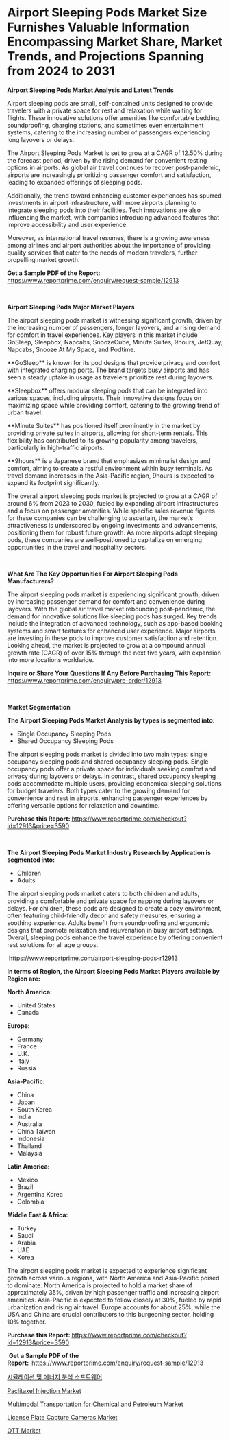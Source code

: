 <p><h1>Airport Sleeping Pods Market Size Furnishes Valuable Information Encompassing Market Share, Market Trends, and Projections Spanning from 2024 to 2031</h1></p><p><strong>Airport Sleeping Pods Market Analysis and Latest Trends</strong></p>
<p><p>Airport sleeping pods are small, self-contained units designed to provide travelers with a private space for rest and relaxation while waiting for flights. These innovative solutions offer amenities like comfortable bedding, soundproofing, charging stations, and sometimes even entertainment systems, catering to the increasing number of passengers experiencing long layovers or delays.</p><p>The Airport Sleeping Pods Market is set to grow at a CAGR of 12.50% during the forecast period, driven by the rising demand for convenient resting options in airports. As global air travel continues to recover post-pandemic, airports are increasingly prioritizing passenger comfort and satisfaction, leading to expanded offerings of sleeping pods. </p><p>Additionally, the trend toward enhancing customer experiences has spurred investments in airport infrastructure, with more airports planning to integrate sleeping pods into their facilities. Tech innovations are also influencing the market, with companies introducing advanced features that improve accessibility and user experience. </p><p>Moreover, as international travel resumes, there is a growing awareness among airlines and airport authorities about the importance of providing quality services that cater to the needs of modern travelers, further propelling market growth.</p></p>
<p><strong>Get a Sample PDF of the Report:&nbsp;</strong> <a href="https://www.reportprime.com/enquiry/request-sample/12913">https://www.reportprime.com/enquiry/request-sample/12913</a></p>
<p>&nbsp;</p>
<p><strong>Airport Sleeping Pods Major Market Players</strong></p>
<p><p>The airport sleeping pods market is witnessing significant growth, driven by the increasing number of passengers, longer layovers, and a rising demand for comfort in travel experiences. Key players in this market include GoSleep, Sleepbox, Napcabs, SnoozeCube, Minute Suites, 9hours, JetQuay, Napcabs, Snooze At My Space, and Podtime.</p><p>**GoSleep** is known for its pod designs that provide privacy and comfort with integrated charging ports. The brand targets busy airports and has seen a steady uptake in usage as travelers prioritize rest during layovers.</p><p>**Sleepbox** offers modular sleeping pods that can be integrated into various spaces, including airports. Their innovative designs focus on maximizing space while providing comfort, catering to the growing trend of urban travel.</p><p>**Minute Suites** has positioned itself prominently in the market by providing private suites in airports, allowing for short-term rentals. This flexibility has contributed to its growing popularity among travelers, particularly in high-traffic airports.</p><p>**9hours** is a Japanese brand that emphasizes minimalist design and comfort, aiming to create a restful environment within busy terminals. As travel demand increases in the Asia-Pacific region, 9hours is expected to expand its footprint significantly.</p><p>The overall airport sleeping pods market is projected to grow at a CAGR of around 6% from 2023 to 2030, fueled by expanding airport infrastructures and a focus on passenger amenities. While specific sales revenue figures for these companies can be challenging to ascertain, the market’s attractiveness is underscored by ongoing investments and advancements, positioning them for robust future growth. As more airports adopt sleeping pods, these companies are well-positioned to capitalize on emerging opportunities in the travel and hospitality sectors.</p></p>
<p>&nbsp;</p>
<p><strong>What Are The Key Opportunities For Airport Sleeping Pods Manufacturers?</strong></p>
<p><p>The airport sleeping pods market is experiencing significant growth, driven by increasing passenger demand for comfort and convenience during layovers. With the global air travel market rebounding post-pandemic, the demand for innovative solutions like sleeping pods has surged. Key trends include the integration of advanced technology, such as app-based booking systems and smart features for enhanced user experience. Major airports are investing in these pods to improve customer satisfaction and retention. Looking ahead, the market is projected to grow at a compound annual growth rate (CAGR) of over 15% through the next five years, with expansion into more locations worldwide.</p></p>
<p><strong>Inquire or Share Your Questions If Any Before Purchasing This Report:</strong> <a href="https://www.reportprime.com/enquiry/pre-order/12913">https://www.reportprime.com/enquiry/pre-order/12913</a></p>
<p>&nbsp;</p>
<p><strong>Market Segmentation</strong></p>
<p><strong>The Airport Sleeping Pods Market Analysis by types is segmented into:</strong></p>
<p><ul><li>Single Occupancy Sleeping Pods</li><li>Shared Occupancy Sleeping Pods</li></ul></p>
<p><p>The airport sleeping pods market is divided into two main types: single occupancy sleeping pods and shared occupancy sleeping pods. Single occupancy pods offer a private space for individuals seeking comfort and privacy during layovers or delays. In contrast, shared occupancy sleeping pods accommodate multiple users, providing economical sleeping solutions for budget travelers. Both types cater to the growing demand for convenience and rest in airports, enhancing passenger experiences by offering versatile options for relaxation and downtime.</p></p>
<p><strong>Purchase this Report:&nbsp;</strong><a href="https://www.reportprime.com/checkout?id=12913&price=3590">https://www.reportprime.com/checkout?id=12913&price=3590</a></p>
<p>&nbsp;</p>
<p><strong>The Airport Sleeping Pods Market Industry Research by Application is segmented into:</strong></p>
<p><ul><li>Children</li><li>Adults</li></ul></p>
<p><p>The airport sleeping pods market caters to both children and adults, providing a comfortable and private space for napping during layovers or delays. For children, these pods are designed to create a cozy environment, often featuring child-friendly decor and safety measures, ensuring a soothing experience. Adults benefit from soundproofing and ergonomic designs that promote relaxation and rejuvenation in busy airport settings. Overall, sleeping pods enhance the travel experience by offering convenient rest solutions for all age groups.</p></p>
<p><a href="https://www.reportprime.com/airport-sleeping-pods-r12913">&nbsp;https://www.reportprime.com/airport-sleeping-pods-r12913</a></p>
<p><strong>In terms of Region, the Airport Sleeping Pods Market Players available by Region are:</strong></p>
<p>
    <p> <strong> North America: </strong>
        <ul>
            <li>United States</li>
            <li>Canada</li>
        </ul>
        </p> 
    <p> <strong> Europe: </strong>
        <ul>
            <li>Germany</li>
            <li>France</li>
            <li>U.K.</li>
            <li>Italy</li>
            <li>Russia</li>
        </ul>
        </p> 
    <p> <strong> Asia-Pacific: </strong>
        <ul>
            <li>China</li>
            <li>Japan</li>
            <li>South Korea</li>
            <li>India</li>
            <li>Australia</li>
            <li>China Taiwan</li>
            <li>Indonesia</li>
            <li>Thailand</li>
            <li>Malaysia</li>
        </ul>
        </p> 
    <p> <strong> Latin America: </strong>
        <ul>
            <li>Mexico</li>
            <li>Brazil</li>
            <li>Argentina Korea</li>
            <li>Colombia</li>
        </ul>
        </p> 
    <p> <strong> Middle East & Africa: </strong>
        <ul>
            <li>Turkey</li>
            <li>Saudi</li>
            <li>Arabia</li>
            <li>UAE</li>
            <li>Korea</li>
        </ul>
    </p>
    </p>
<p><p>The airport sleeping pods market is expected to experience significant growth across various regions, with North America and Asia-Pacific poised to dominate. North America is projected to hold a market share of approximately 35%, driven by high passenger traffic and increasing airport amenities. Asia-Pacific is expected to follow closely at 30%, fueled by rapid urbanization and rising air travel. Europe accounts for about 25%, while the USA and China are crucial contributors to this burgeoning sector, holding 10% together.</p></p>
<p><strong>Purchase this Report: </strong><a href="https://www.reportprime.com/checkout?id=12913&price=3590">https://www.reportprime.com/checkout?id=12913&price=3590</a></p>
<p>&nbsp;<strong>Get a Sample PDF of the Report:&nbsp;&nbsp;</strong><a href="https://www.reportprime.com/enquiry/request-sample/12913">https://www.reportprime.com/enquiry/request-sample/12913</a></p>
<p><strong></strong></p>
<p><p><a href="https://medium.com/@r-gaylord/%EC%8B%9C%EC%9E%A5-%EC%A0%84%EB%A7%9D-%EB%B3%80%ED%99%94-%EA%B8%80%EB%A1%9C%EB%B2%8C-%EC%8B%9C%EB%AE%AC%EB%A0%88%EC%9D%B4%EC%85%98-%EB%B0%8F-%EC%97%90%EB%84%88%EC%A7%80-%EB%B6%84%EC%84%9D-%EC%86%8C%ED%94%84%ED%8A%B8%EC%9B%A8%EC%96%B4-%EC%8B%9C%EC%9E%A5-%EB%8F%99%ED%96%A5-%EB%B0%8F-%EB%AF%B8%EB%9E%98-%ED%8A%B8%EB%A0%8C%EB%93%9C-2024-2031-953d8f637659">시뮬레이션 및 에너지 분석 소프트웨어</a></p><p><a href="https://www.linkedin.com/pulse/paclitaxel-injection-market-share-new-trends-analysis-its-type-1jude?trackingId=ISqOwHbNRCWZJAqZFdp07g%3D%3D">Paclitaxel Injection Market</a></p><p><a href="https://issuu.com/reportprime-2/docs/multimodal-transportation-for-chemi_9c8a7846b9702f">Multimodal Transportation for Chemical and Petroleum Market</a></p><p><a href="https://github.com/MegiBogdani1953/Market-Research-Report-List-1/blob/main/license-plate-capture-cameras-market.md">License Plate Capture Cameras Market</a></p><p><a href="https://medium.com/@hernandezdorothy026/ott-market-a-global-and-regional-analysis-2024-2031-5268c1e2e9ba">OTT Market</a></p></p>